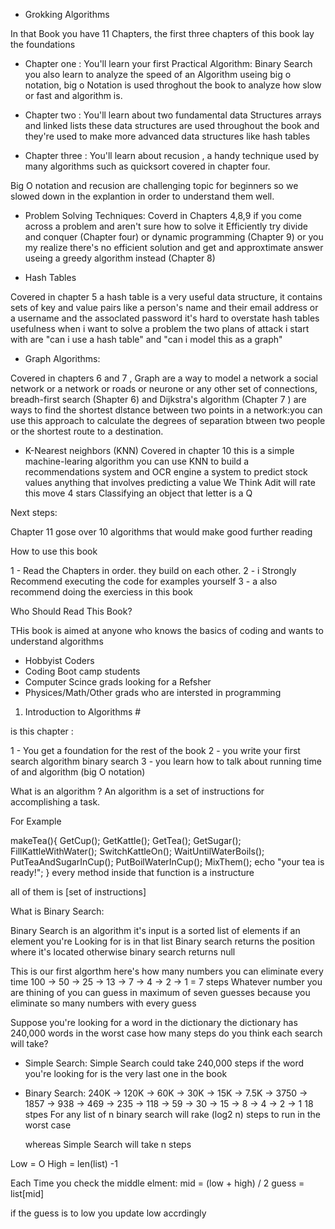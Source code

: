 - Grokking Algorithms


In that Book you have 11 Chapters, the first three chapters of this book lay the foundations
* Chapter one :
You'll learn your first Practical Algorithm: Binary Search you also learn to analyze the speed of an 
Algorithm useing big o notation, big o Notation is used throghout the book to analyze how slow or fast 
and algorithm is.

* Chapter two :
You'll learn about two fundamental data Structures arrays and linked lists these data structures
are used throughout the book and they're used to make more advanced data structures like hash tables

* Chapter three :
You'll learn about recusion , a handy technique used by many algorithms such as quicksort 
covered in chapter four.

Big O notation and recusion are challenging topic for beginners so we slowed down 
in the explantion in order to understand them well.

- Problem Solving Techniques:
Coverd in Chapters 4,8,9 if you come across a problem and aren't sure how to solve it 
Efficiently try divide and conquer (Chapter four) or dynamic programming (Chapter 9)
or you my realize there's no efficient solution and get and approxtimate answer useing a greedy algorithm instead (Chapter 8)


- Hash Tables 

Covered in chapter 5 a hash table is a very useful data structure, it 
contains sets of key and value pairs like a 
person's name and their email address or a username and the assoclated password
it's hard to overstate hash tables usefulness when i want to solve a problem the two plans of attack i start with are "can i use a hash table" and "can i model this as a graph"


- Graph Algorithms:

Covered in chapters 6 and 7 , Graph are a way to model a network a social network
or a network or roads or neurone or any other set of connections, breadh-first 
search (Shapter 6) and Dijkstra's algorithm (Chapter 7 ) are ways to find the shortest dlstance between two points in a network:you can use this approach to calculate the degrees
of separation btween two people or the shortest route to a destination.

- K-Nearest neighbors (KNN)
Covered in chapter 10 this is a simple machine-learing algorithm you can use KNN to build 
a recommendations system and OCR engine a system to predict stock values anything that
involves predicting a value 
We Think Adit will rate this move 4 stars 
Classifying an object  that letter is a Q

Next steps:

Chapter 11 gose over 10 algorithms that would make good further reading


How to use this book

1 - Read the Chapters in order. they build on each other.
2 - i Strongly Recommend executing the code for examples yourself
3 - a also recommend doing the exerciess in this book

Who Should Read This Book?

THis book is aimed at anyone who knows the basics of coding and wants to understand algorithms

* Hobbyist Coders
* Coding Boot camp students
* Computer Scince grads looking for a Refsher
* Physices/Math/Other grads who are intersted in programming 


1. Introduction to Algorithms #

is this chapter :

1 - You get a foundation for the rest of the book
2 - you write your first search algorithm binary search 
3 - you learn how to talk about running time of and algorithm (big O notation)

What is an algorithm ? An algorithm is a set of instructions for accomplishing a task.

For Example 

makeTea(){
    GetCup();
    GetKattle();
    GetTea();
    GetSugar();
    FillKattleWithWater();
    SwitchKattleOn();
    WaitUntilWaterBoils();
    PutTeaAndSugarInCup();
    PutBoilWaterInCup();
    MixThem();
echo "your tea is ready!";
}
every method inside that function is a instructure

all of them is [set of instructions]


What is Binary Search:

Binary Search is an algorithm it's input is a sorted list of elements if an element you're
Looking for is in that list Binary search returns the position where it's located otherwise
binary search returns null



This is our first algorthm here's how many numbers you can eliminate every time
100 -> 50 -> 25 -> 13 -> 7 -> 4 -> 2 -> 1 = 7 steps
Whatever number you are thining of you can guess in maximum of seven guesses because you eliminate so many numbers with every guess


Suppose you're looking for a word in the dictionary the dictionary has 240,000 words
in the worst case how many steps do you think each search will take?

   - Simple Search:
      Simple Search could take 240,000 steps if the word you're looking for is the very last one in the book
   


   - Binary Search:
     240K -> 120K -> 60K -> 30K -> 15K -> 7.5K -> 3750 -> 1857 -> 938 -> 469 -> 235 -> 118
     -> 59 -> 30 -> 15 -> 8 -> 4 -> 2 -> 1
     18 stpes
     For any list of n binary search will rake (log2 n)
     steps to run in the worst case

     whereas Simple Search will take n steps



Low  = O
High = len(list) -1

Each Time you check the middle elment:
mid = (low + high) / 2
guess = list[mid]

if the guess is to low you update low accrdingly


